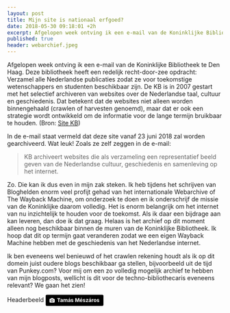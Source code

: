 ```yaml
---
layout: post
title: Mijn site is nationaal erfgoed?
date: 2018-05-30 09:18:01 +2h
excerpt: Afgelopen week ontving ik een e-mail van de Koninklijke Bibliotheek te Den Haag met de mededeling dat ze deze site opnemen in hun collectie. Hashtag Trots!
published: true
header: webarchief.jpeg
---
```

Afgelopen week ontving ik een e-mail van de Koninklijke Bibliotheek te Den Haag. Deze bibliotheek heeft een redelijk recht-door-zee opdracht: Verzamel alle Nederlandse publicaties zodat ze voor toekomstige wetenschappers en studenten beschikbaar zijn. De KB is in 2007 gestart met het selectief archiveren van websites over de Nederlandse taal, cultuur en geschiedenis. Dat betekent dat de websites niet alleen worden binnengehaald (crawlen of harvesten genoemd), maar dat er ook een strategie wordt ontwikkeld om de informatie voor de lange termijn bruikbaar te houden. (Bron: [Site KB](https://www.kb.nl/organisatie/onderzoek-expertise/e-depot-duurzame-opslag/webarchivering))

In de e-mail staat vermeld dat deze site vanaf 23 juni 2018 zal worden gearchiveerd. Wat leuk! Zoals ze zelf zeggen in de e-mail:
> KB archiveert websites die als verzameling een representatief beeld geven van de Nederlandse cultuur, geschiedenis en samenleving op het internet.

Zo. Die kan ik dus even in mijn zak steken. Ik heb tijdens het schrijven van Bloghelden enorm veel profijt gehad van het internationale Webarchive of The Wayback Machine, om onderzoek te doen en ik onderschrijf de missie van de Koninklijke daarom volledig. Het is enorm belangrijk om het internet van nu inzichtelijk te houden voor de toekomst. Als ik daar een bijdrage aan kan leveren, dan doe ik dat graag. Helaas is het archief op dit moment alleen nog beschikbaar binnen de muren van de Koninklijke Bibliotheek. Ik hoop dat dit op termijn gaat veranderen zodat we een eigen Wayback Machine hebben met de geschiedenis van het Nederlandse internet. 

Ik ben eveneens wel benieuwd of het crawlen rekening houdt als ik op dit domein juist oudere blogs beschikbaar ga stellen, bijvoorbeeld uit de tijd van Punkey.com? Voor mij om een zo volledig mogelijk archief te hebben van mijn blogposts, wellicht is dit voor de techno-bibliothecaris eveneens relevant? We gaan het zien!


Headerbeeld 
	<a style="background-color:black;color:white;text-decoration:none;padding:4px 6px;font-family:-apple-system, BlinkMacSystemFont, &quot;San Francisco&quot;, &quot;Helvetica Neue&quot;, Helvetica, Ubuntu, Roboto, Noto, &quot;Segoe UI&quot;, Arial, sans-serif;font-size:12px;font-weight:bold;line-height:1.2;display:inline-block;border-radius:3px;" href="https://www.pexels.com/photo/library-university-books-students-12064/" target="_blank" rel="noopener noreferrer" title="Download free do whatever you want high-resolution photos from Tamás Mészáros on Pexels"><span style="display:inline-block;padding:2px 3px;"><svg xmlns="http://www.w3.org/2000/svg" style="height:12px;width:auto;position:relative;vertical-align:middle;top:-1px;fill:white;" viewBox="0 0 32 32"><title></title><path d="M20.8 18.1c0 2.7-2.2 4.8-4.8 4.8s-4.8-2.1-4.8-4.8c0-2.7 2.2-4.8 4.8-4.8 2.7.1 4.8 2.2 4.8 4.8zm11.2-7.4v14.9c0 2.3-1.9 4.3-4.3 4.3h-23.4c-2.4 0-4.3-1.9-4.3-4.3v-15c0-2.3 1.9-4.3 4.3-4.3h3.7l.8-2.3c.4-1.1 1.7-2 2.9-2h8.6c1.2 0 2.5.9 2.9 2l.8 2.4h3.7c2.4 0 4.3 1.9 4.3 4.3zm-8.6 7.5c0-4.1-3.3-7.5-7.5-7.5-4.1 0-7.5 3.4-7.5 7.5s3.3 7.5 7.5 7.5c4.2-.1 7.5-3.4 7.5-7.5z"></path></svg></span><span style="display:inline-block;padding:2px 3px;">Tamás Mészáros</span></a>
